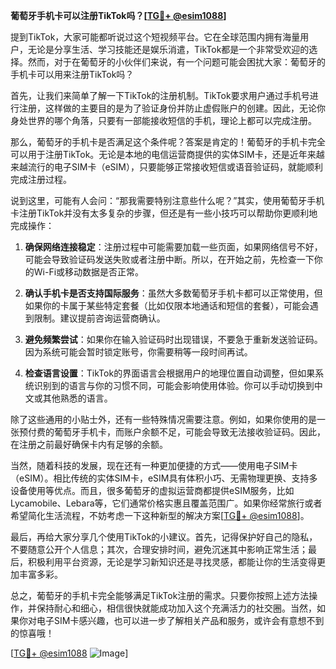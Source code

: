 **葡萄牙手机卡可以注册TikTok吗？[[TG💪+ @esim1088](https://t.me/s/esim1088)]**

提到TikTok，大家可能都听说过这个短视频平台。它在全球范围内拥有海量用户，无论是分享生活、学习技能还是娱乐消遣，TikTok都是一个非常受欢迎的选择。然而，对于在葡萄牙的小伙伴们来说，有一个问题可能会困扰大家：葡萄牙的手机卡可以用来注册TikTok吗？

首先，让我们来简单了解一下TikTok的注册机制。TikTok要求用户通过手机号进行注册，这样做的主要目的是为了验证身份并防止虚假账户的创建。因此，无论你身处世界的哪个角落，只要有一部能接收短信的手机，理论上都可以完成注册。

那么，葡萄牙的手机卡是否满足这个条件呢？答案是肯定的！葡萄牙的手机卡完全可以用于注册TikTok。无论是本地的电信运营商提供的实体SIM卡，还是近年来越来越流行的电子SIM卡（eSIM），只要能够正常接收短信或语音验证码，就能顺利完成注册过程。

说到这里，可能有人会问：“那我需要特别注意些什么呢？”其实，使用葡萄牙手机卡注册TikTok并没有太多复杂的步骤，但还是有一些小技巧可以帮助你更顺利地完成操作：

1. **确保网络连接稳定**：注册过程中可能需要加载一些页面，如果网络信号不好，可能会导致验证码发送失败或者注册中断。所以，在开始之前，先检查一下你的Wi-Fi或移动数据是否正常。

2. **确认手机卡是否支持国际服务**：虽然大多数葡萄牙手机卡都可以正常使用，但如果你的卡属于某些特定套餐（比如仅限本地通话和短信的套餐），可能会遇到限制。建议提前咨询运营商确认。

3. **避免频繁尝试**：如果你在输入验证码时出现错误，不要急于重新发送验证码。因为系统可能会暂时锁定账号，你需要稍等一段时间再试。

4. **检查语言设置**：TikTok的界面语言会根据用户的地理位置自动调整，但如果系统识别到的语言与你的习惯不同，可能会影响使用体验。你可以手动切换到中文或其他熟悉的语言。

除了这些通用的小贴士外，还有一些特殊情况需要注意。例如，如果你使用的是一张预付费的葡萄牙手机卡，而账户余额不足，可能会导致无法接收验证码。因此，在注册之前最好确保卡内有足够的余额。

当然，随着科技的发展，现在还有一种更加便捷的方式——使用电子SIM卡（eSIM）。相比传统的实体SIM卡，eSIM具有体积小巧、无需物理更换、支持多设备使用等优点。而且，很多葡萄牙的虚拟运营商都提供eSIM服务，比如Lycamobile、Lebara等，它们通常价格实惠且覆盖范围广。如果你经常旅行或者希望简化生活流程，不妨考虑一下这种新型的解决方案[[TG💪+ @esim1088](https://t.me/s/esim1088)]。

最后，再给大家分享几个使用TikTok的小建议。首先，记得保护好自己的隐私，不要随意公开个人信息；其次，合理安排时间，避免沉迷其中影响正常生活；最后，积极利用平台资源，无论是学习新知识还是寻找灵感，都能让你的生活变得更加丰富多彩。

总之，葡萄牙的手机卡完全能够满足TikTok注册的需求。只要你按照上述方法操作，并保持耐心和细心，相信很快就能成功加入这个充满活力的社交圈。当然，如果你对电子SIM卡感兴趣，也可以进一步了解相关产品和服务，或许会有意想不到的惊喜哦！

[[TG💪+ @esim1088](https://t.me/s/esim1088) ![Image](https://i.postimg.cc/4NQfJmqS/Snipaste-2025-05-13-00-14-12.png)]